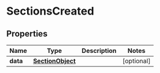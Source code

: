 # SectionsCreated

## Properties
Name | Type | Description | Notes
------------ | ------------- | ------------- | -------------
**data** | [**SectionObject**](SectionObject.md) |  |  [optional]
